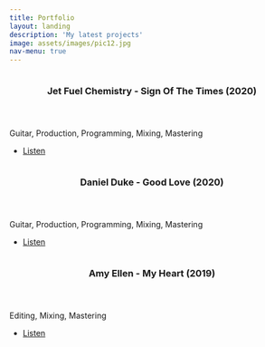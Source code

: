 ```yaml
---
title: Portfolio
layout: landing
description: 'My latest projects'
image: assets/images/pic12.jpg
nav-menu: true
---
```


<!-- Main -->
<div id="main">

<!-- One -->


<!-- Two -->
<section id="two" class="spotlights">
	<section>
		<a href="links.html" class="image">
			<img src="{% link assets/images/pic14sott.jpg %}" alt="" data-position="center center" />
		</a>
		<div class="content">
			<div class="inner">
				<header class="major">
					<h3>Jet Fuel Chemistry - Sign Of The Times (2020)</h3>
				</header>
				<p>Guitar, Production, Programming, Mixing, Mastering</p>
				<ul class="actions">
					<li><a href="links.html" class="button">Listen</a></li>
				</ul>
			</div>
		</div>
	</section>
	<section>
		<a href="links.html" class="image">
			<img src="{% link assets/images/pic13gl.jpg %}" alt="" data-position="top center" />
		</a>
		<div class="content">
			<div class="inner">
				<header class="major">
					<h3>Daniel Duke - Good Love (2020)</h3>
				</header>
				<p>Guitar, Production, Programming, Mixing, Mastering</p>
				<ul class="actions">
					<li><a href="links.html" class="button">Listen</a></li>
				</ul>
			</div>
		</div>
	</section>
	<section>
		<a href="links.html" class="image">
			<img src="{% link assets/images/pic17.jpg %}" alt="" data-position="25% 25%" />
		</a>
		<div class="content">
			<div class="inner">
				<header class="major">
					<h3>Amy Ellen - My Heart (2019)</h3>
				</header>
				<p>Editing, Mixing, Mastering</p>
				<ul class="actions">
					<li><a href="links.html" class="button">Listen</a></li>
				</ul>
			</div>
		</div>
	</section>
</section>

<!-- Three -->


</div>
